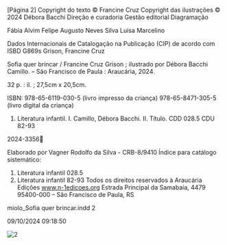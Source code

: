 [Página 2]
Copyright do texto © Francine Cruz
Copyright das ilustrações © 2024 Débora Bacchi
Direção e curadoria
Gestão editorial
Diagramação

Fábia Alvim
Felipe Augusto Neves Silva
Luisa Marcelino

Dados Internacionais de Catalogação na Publicação (CIP) de acordo com
ISBD
G869s Grison, Francine Cruz
		
Sofia quer brincar / Francine Cruz Grison ; ilustrado por
Débora Bacchi Camillo. – São Francisco de Paula : Araucária, 2024.
		
32 p. : il. ; 27,5cm x 20,5cm.
		
		

ISBN: 978-65-6119-030-5 (livro impresso da criança)
978-65-8471-305-5 (livro digital da criança)

		

1. Literatura infantil. I. Camillo, Débora Bacchi. II. Título.
CDD 028.5
CDU 82-93

2024-3356

Elaborado por Vagner Rodolfo da Silva - CRB-8/9410
Índice para catálogo sistemático:
1. Literatura infantil 028.5
2. Literatura infantil 82-93
Todos os direitos reservados à Araucária Edições
www.n-1edicoes.org
Estrada Principal da Samabaia, 4479
95400-000 – São Francisco de Paula, RS

miolo_Sofia quer brincar.indd 2

09/10/2024 09:18:50

![2](./img/page_002.jpg)

